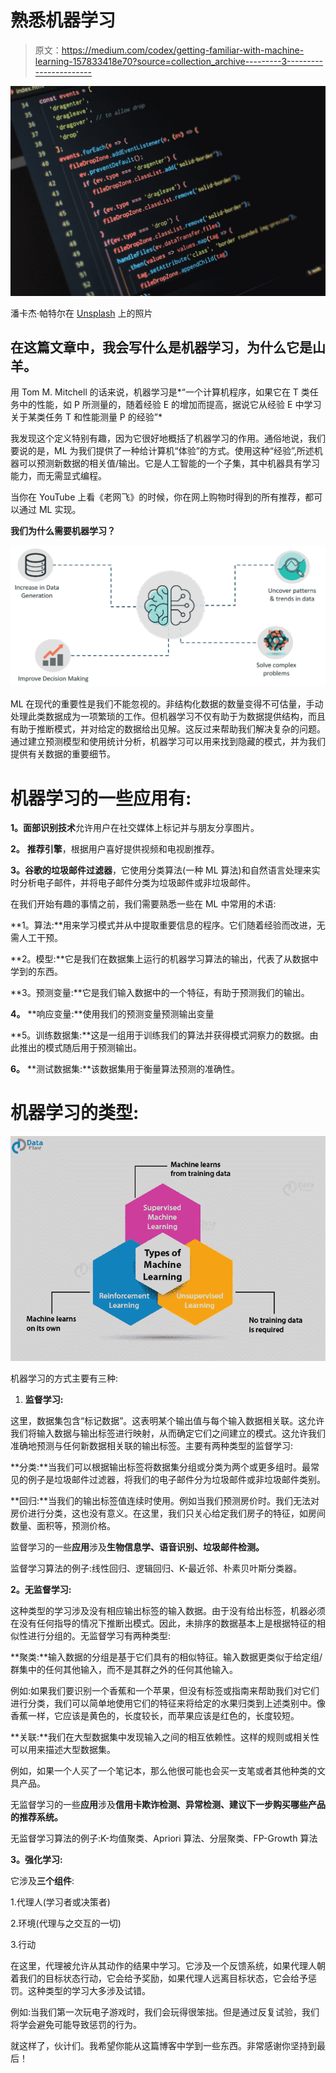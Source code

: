 # 熟悉机器学习

> 原文：<https://medium.com/codex/getting-familiar-with-machine-learning-157833418e70?source=collection_archive---------3----------------------->

![](img/4914f84edde824c2213b222d608fcff3.png)

潘卡杰·帕特尔在 [Unsplash](https://unsplash.com?utm_source=medium&utm_medium=referral) 上的照片

## 在这篇文章中，我会写什么是机器学习，为什么它是山羊。

用 Tom M. Mitchell 的话来说，机器学习是*“一个计算机程序，如果它在 T 类任务中的性能，如 P 所测量的，随着经验 E 的增加而提高，据说它从经验 E 中学习关于某类任务 T 和性能测量 P 的经验”*

我发现这个定义特别有趣，因为它很好地概括了机器学习的作用。通俗地说，我们要说的是，ML 为我们提供了一种给计算机“体验”的方式。使用这种“经验”,所述机器可以预测新数据的相关值/输出。它是人工智能的一个子集，其中机器具有学习能力，而无需显式编程。

当你在 YouTube 上看《老网飞》的时候，你在网上购物时得到的所有推荐，都可以通过 ML 实现。

**我们为什么需要机器学习？**

![](img/dae980c8f9112424bf5eecbcf5bf2801.png)

ML 在现代的重要性是我们不能忽视的。非结构化数据的数量变得不可估量，手动处理此类数据成为一项繁琐的工作。但机器学习不仅有助于为数据提供结构，而且有助于推断模式，并对给定的数据给出见解。这反过来帮助我们解决复杂的问题。通过建立预测模型和使用统计分析，机器学习可以用来找到隐藏的模式，并为我们提供有关数据的重要细节。

# **机器学习的一些应用有:**

**1。面部识别技术**允许用户在社交媒体上标记并与朋友分享图片。

**2。** **推荐引擎**，根据用户喜好提供视频和电视剧推荐。

**3。谷歌的垃圾邮件过滤器**，它使用分类算法(一种 ML 算法)和自然语言处理来实时分析电子邮件，并将电子邮件分类为垃圾邮件或非垃圾邮件。

在我们开始有趣的事情之前，我们需要熟悉一些在 ML 中常用的术语:

**1。算法:**用来学习模式并从中提取重要信息的程序。它们随着经验而改进，无需人工干预。

**2。模型:**它是我们在数据集上运行的机器学习算法的输出，代表了从数据中学到的东西。

**3。预测变量:**它是我们输入数据中的一个特征，有助于预测我们的输出。

**4。** **响应变量:**使用我们的预测变量预测输出变量

**5。训练数据集:**这是一组用于训练我们的算法并获得模式洞察力的数据。由此推出的模式随后用于预测输出。

**6。** **测试数据集:**该数据集用于衡量算法预测的准确性。

# **机器学习的类型:**

![](img/6b682006d5f791e76d3fd32aa6723907.png)

机器学习的方式主要有三种:

1.  **监督学习:**

这里，数据集包含“标记数据”。这表明某个输出值与每个输入数据相关联。这允许我们将输入数据与输出标签进行映射，从而确定它们之间建立的模式。这允许我们准确地预测与任何新数据相关联的输出标签。主要有两种类型的监督学习:

**分类:**当我们可以根据输出标签将数据集分组或分类为两个或更多组时。最常见的例子是垃圾邮件过滤器，将我们的电子邮件分为垃圾邮件或非垃圾邮件类别。

**回归:**当我们的输出标签值连续时使用。例如当我们预测房价时。我们无法对房价进行分类，这也没有意义。在这里，我们只关心给定我们房子的特征，如房间数量、面积等，预测价格。

监督学习的一些**应用**涉及**生物信息学、语音识别、垃圾邮件检测。**

监督学习算法的例子:线性回归、逻辑回归、K-最近邻、朴素贝叶斯分类器。

**2。无监督学习:**

这种类型的学习涉及没有相应输出标签的输入数据。由于没有给出标签，机器必须在没有任何指导的情况下推断出模式。因此，未排序的数据基本上是根据特征的相似性进行分组的。无监督学习有两种类型:

**聚类:**输入数据的分组是基于它们具有的相似特征。输入数据更类似于给定组/群集中的任何其他输入，而不是其群之外的任何其他输入。

例如:如果我们要识别一个香蕉和一个苹果，但没有标签或指南来帮助我们对它们进行分类，我们可以简单地使用它们的特征来将给定的水果归类到上述类别中。像香蕉一样，它应该是黄色的，长度较长，而苹果应该是红色的，长度较短。

**关联:**我们在大型数据集中发现输入之间的相互依赖性。这样的规则或相关性可以用来描述大型数据集。

例如，如果一个人买了一个笔记本，那么他很可能也会买一支笔或者其他种类的文具产品。

无监督学习的一些**应用**涉及**信用卡欺诈检测、异常检测、建议下一步购买哪些产品的推荐系统。**

无监督学习算法的例子:K-均值聚类、Apriori 算法、分层聚类、FP-Growth 算法

**3。强化学习:**

它涉及**三个组件**:

1.代理人(学习者或决策者)

2.环境(代理与之交互的一切)

3.行动

在这里，代理被允许从其动作的结果中学习。它涉及一个反馈系统，如果代理人朝着我们的目标状态行动，它会给予奖励，如果代理人远离目标状态，它会给予惩罚。这种类型的学习大多涉及试错。

例如:当我们第一次玩电子游戏时，我们会玩得很笨拙。但是通过反复试验，我们将学会避免可能导致惩罚的行为。

就这样了，伙计们。我希望你能从这篇博客中学到一些东西。非常感谢你坚持到最后！